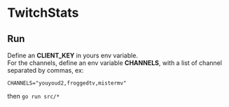 # TwitchStats

## Run

Define an **CLIENT_KEY** in yours env variable. \
For the channels, define an env variable **CHANNELS**, with a list of channel separated by commas, ex:

`CHANNELS="youyoud2,froggedtv,mistermv"`

then `go run src/*`
